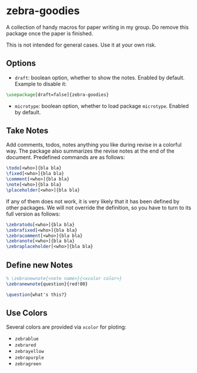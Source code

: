 # zebra-goodies

A collection of handy macros for paper writing in my group. Do remove this
package once the paper is finished.

This is not intended for general cases. Use it at your own risk.

## Options

* `draft`: boolean option, whether to show the notes. Enabled by default. Example to disable it:

```latex
\usepackage[draft=false]{zebra-goodies}
```

* `microtype`: boolean option, whether to load package `microtype`. Enabled by default.

## Take Notes

Add comments, todos, notes anything you like during revise in a colorful way. The package also summarizes the revise notes at the end of the document. Predefined commands are as follows:

```latex
\todo[<who>]{bla bla}
\fixed[<who>]{bla bla}
\comment[<who>]{bla bla}
\note[<who>]{bla bla}
\placeholder[<who>]{bla bla}
```

If any of them does not work, it is very likely that it has been defined by other packages. We will not override the definition, so you have to turn to its full version as follows:

```latex
\zebratodo[<who>]{bla bla}
\zebrafixed[<who>]{bla bla}
\zebracomment[<who>]{bla bla}
\zebranote[<who>]{bla bla}
\zebraplaceholder[<who>]{bla bla}
```

## Define new Notes

```latex
% \zebranewnote{<note name>}{<xcolor color>}
\zebranewnote{question}{red!80}

\question{what's this?}
```

## Use Colors 

Several colors are provided via `xcolor` for ploting:
- `zebrablue`
- `zebrared`
- `zebrayellow`
- `zebrapurple`
- `zebragreen`
